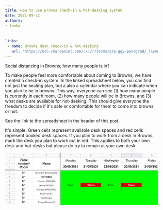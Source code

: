 ```yaml
---
title: How to use Browns check-in & hot-desking system
date: 2021-09-22
authors:
- lenka


links:
 - name: Browns desk check-in & hot-desking
   url: 'https://uob.sharepoint.com/:x:/r/teams/grp-ggy-postgrad/_layouts/15/Doc.aspx?sourcedoc=%7B8BD03C7F-31EC-4C12-9AD3-CAE26A497B45%7D&file=Browns%20desk%20check-in.xlsx&action=default&mobileredirect=true'
---
```


Social distancing in Browns; how many people is in?

<!--more-->

To make people feel more comfortable about coming to Browns, we have created a check-in system. In the linked spreadsheet below, you can find not just the seating plan, but a also a calendar where you can indicate when you plan to be in browns. This way, everyone can see (1) how many people is currently in each room, (2) how many people will be in Browns, and (3) what desks are available for hot-desking. This should give everyone the freedom to decide if it's safe or comfortable for them to come into browns or not.

See the link to the spreadsheet in the header of this post.

It's simple. Green cells represent available desk spaces and red cells represent booked desk spaces. If you plan to work from a desk in Browns, mark the desk you plan to work out in red. This applies to both your own desk and hot-desks but please do try to remain at your own desk.

![](./images/spreadsheet_screenshot.png)
